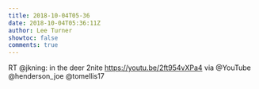 ```yaml
---
title: 2018-10-04T05-36
date: 2018-10-04T05:36:11Z
author: Lee Turner
showtoc: false
comments: true
---
```


RT @jkning: in the deer 2nite https://youtu.be/2ft954vXPa4 via @YouTube @henderson_joe @tomellis17

